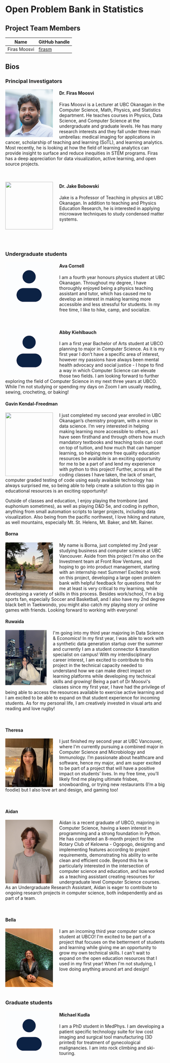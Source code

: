 # Open Problem Bank in Statistics



## Project Team Members

| Name         | GitHub handle                      |
|--------------|------------------------------------|
| Firas Moosvi | [firasm](http://github.com/firasm) |


## Bios


### Principal Investigators

<img align="left" width="150" height="150" style="padding-right: 20px" src="../images/firas.png"> </img>

#### **Dr. Firas Moosvi**

Firas Moosvi is a Lecturer at UBC Okanagan in the Computer Science, Math, Physics, and Statistics department.
He teaches courses in Physics, Data Science, and Computer Science at the undergraduate and graduate levels.
He has many research interests and they fall under three main umbrellas: medical imaging for applications in cancer, scholarship of teaching and learning (SoTL), and learning analytics.
Most recently, he is looking at how the field of learning analytics can provide insight to surface and reduce inequities in STEM programs.
Firas has a deep appreciation for data visualization, active learning, and open source projects.<br><br><br>

<img align="left" width="150" height="150" style="padding-right: 20px" src="../images/placeholder.jpg"> </img>

#### **Dr. Jake Bobowski**

Jake is a Professor of Teaching in physics at UBC Okanagan.
In addition to teaching and Physics Education Research, he is interested in applying microwave techniques to study condensed matter systems. <br><br><br><br><br>

### Undergraduate students

<img align="left" width="150" height="150" style="padding-right: 20px" src="../images/placeholder.png"> </img>

#### **Ava Cornell**

I am a fourth year honours physics student at UBC Okanagan. Throughout my degree, I have thoroughly enjoyed being a physics teaching assistant and tutor, which has caused me to develop an interest in making learning more accessible and less stressful for students. In my free time, I like to hike, camp, and socialize. <br><br><br>

<img align="left" width="150" height="150" style="padding-right: 20px" src="../images/placeholder.png"> </img>

#### **Abby Kiehlbauch**

I am a first year Bachelor of Arts student at UBCO planning to major in Computer Science. As it is my first year I don't have a specific area of interest, however my passions have always been mental health advocacy and social justice - I hope to find a way in which Computer Science can elevate those two fields. I am looking forward to further exploring the field of Computer Science in my next three years at UBCO. While I'm not studying or spending my days on Zoom I am usually reading, sewing, crocheting, or baking! 

#### **Gavin Kendal-Freedman**
<img align="left" width="150" height="200" style="padding-right: 20px" src="../images/Gavin.png"> </img>
I just completed my second year enrolled in UBC Okanagan’s chemistry program, with a minor in data science. I’m very interested in helping making learning more accessible to others, as I have seen firsthand and through others how much mandatory textbooks and teaching tools can cost on top of tuition, and how much that can hamper learning, so helping more free quality education resources be available is an exciting opportunity for me to be a part of and lend my experience with python to this project! Further, across all the coding classes I have taken, the lack of smart, computer graded testing of code using easily available technology has always surprised me, so being able to help create a solution to this gap in educational resources is an exciting opportunity!

Outside of classes and education, I enjoy playing the trombone (and euphonium sometimes), as well as playing D&D 5e, and coding in python, anything from small automation scripts to larger projects, including data visualization. Also being from the pacific northwest, I love hiking and nature, as well mountains, especially Mt. St. Helens, Mt. Baker, and Mt. Rainer.



#### **Borna**
<img align="left" width="150" height="150" style="padding-right: 20px" src="../images/borna.jpg"> </img>

My name is Borna, just completed my 2nd year studying business and computer science at UBC Vancouver. Aside from this project I'm also on the Investment team at Front Row Ventures, and hoping to go into product management, starting with an internship next Summer! Excited to work on this project, developing a large open problem bank with helpful feedback for questions that for me at least is very critical to my learning, while developing a variety of skills in this process. Besides work/school, I'm a big sports fan, especially Soccer and Basketball, and I also have my 2nd degree black belt in Taekwondo, you might also catch my playing story or online games with friends. Looking forward to working with everyone! 

#### **Ruwaida**
<img align="left" width="130" height="173.33" style="padding-right: 20px" src="../images/Ruwaida.jpg"> </img>

I'm going into my third year majoring in Data Science & Economics! In my first year, I was able to work with a synthetic data generation startup over the summer and currently I am a student connector & transition specialist on campus! With my interdisciplinary career interest, I am excited to contribute to this project in the technical capacity needed to understand how we can make direct impact on learning platforms while developing my technical skills and growing! Being a part of Dr Moosvi's classes since my first year, I have had the privilege of being able to access the resources available to exercise active learning and I am excited to be able to expand on that student experience for incoming students. 
As for my personal life, I am creatively invested in visual arts and reading and love rugby! 

<br>

#### **Theresa**
<img align="left" width="150" height="153" style="padding-right: 20px" src="../images/Theresa.jpg"> </img>

I just finished my second year at UBC Vancouver, where I'm currently pursuing a combined major in Computer Science and Microbiology and Immunology. I’m passionate about healthcare and software, hence my major, and am super excited to be part of a project that will have a positive impact on students’ lives. In my free time, you’ll likely find me playing ultimate frisbee, snowboarding, or trying new restaurants (I’m a big foodie) but I also love art and design, and gaming too!

<br>

#### **Aidan**
<img align="left" width="150" height="199.87" style="padding-right: 20px" src="../images/Aidan.jpg"> </img>

Aidan is a recent graduate of UBCO, majoring in Computer Science, having a keen interest in programming and a strong foundation in Python.
He has completed an 8-month project for the Rotary Club of Kelowna - Ogopogo, designing and implementing features according to project requirements, demonstrating his ability to write clean and efficient code. Beyond this he is particularly interested in the intersection of computer science and education, and has worked as a teaching assistant creating resources for undergraduate level Computer Science courses.
As an Undergraduate Research Assistant, Aidan is eager to contribute to ongoing research projects in computer science, both independently and as part of a team.

<br>

#### **Bella**
<img align="left" width="150" height="184.19" style="padding-right: 20px" src="../images/Bella.JPG"> </img>
I am an incoming third year computer science student at UBCO! I'm excited to be part of a project that focuses on the betterment of students and learning while giving me an opportunity to grow my own technical skills. I can't wait to expand on the open education resources that I used in my first year! When I'm not studying, I love doing anything around art and design!

<br><br><br>

### Graduate students

<img align="left" width="150" style="padding-right: 20px" src="../images/placeholder.png"> </img>

#### **Michael Kudla**

I am a PhD student in MedPhys. I am developing a patient specific technology suite for low cost imaging and surgical tool manufacturing (3D printed) for treatment of gynecological malignancies. I am into rock climbing and ski-touring. <br><br><br>

